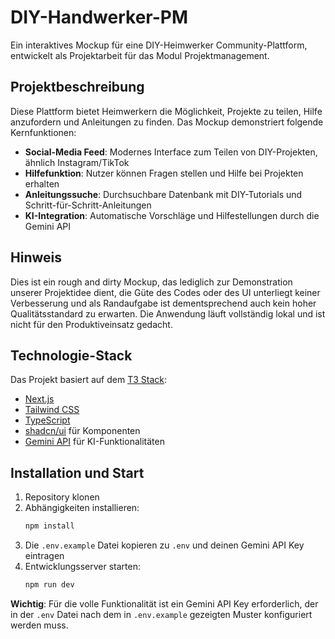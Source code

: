 # DIY-Handwerker-PM

Ein interaktives Mockup für eine DIY-Heimwerker Community-Plattform, entwickelt als Projektarbeit für das Modul Projektmanagement.

## Projektbeschreibung

Diese Plattform bietet Heimwerkern die Möglichkeit, Projekte zu teilen, Hilfe anzufordern und Anleitungen zu finden. Das Mockup demonstriert folgende Kernfunktionen:

- **Social-Media Feed**: Modernes Interface zum Teilen von DIY-Projekten, ähnlich Instagram/TikTok
- **Hilfefunktion**: Nutzer können Fragen stellen und Hilfe bei Projekten erhalten
- **Anleitungssuche**: Durchsuchbare Datenbank mit DIY-Tutorials und Schritt-für-Schritt-Anleitungen
- **KI-Integration**: Automatische Vorschläge und Hilfestellungen durch die Gemini API

## Hinweis

Dies ist ein rough and dirty Mockup, das lediglich zur Demonstration unserer Projektidee dient, die Güte des Codes oder des UI unterliegt keiner Verbesserung und als Randaufgabe ist dementsprechend auch kein hoher Qualitätsstandard zu erwarten. Die Anwendung läuft vollständig lokal und ist nicht für den Produktiveinsatz gedacht.

## Technologie-Stack

Das Projekt basiert auf dem [T3 Stack](https://create.t3.gg/):
- [Next.js](https://nextjs.org)
- [Tailwind CSS](https://tailwindcss.com)
- [TypeScript](https://www.typescriptlang.org/)
- [shadcn/ui](https://ui.shadcn.com/) für Komponenten
- [Gemini API](https://ai.google.dev/) für KI-Funktionalitäten

## Installation und Start

1. Repository klonen
2. Abhängigkeiten installieren:
   ```bash
   npm install
   ```
3. Die `.env.example` Datei kopieren zu `.env` und deinen Gemini API Key eintragen
4. Entwicklungsserver starten:
   ```bash
   npm run dev
   ```

**Wichtig**: Für die volle Funktionalität ist ein Gemini API Key erforderlich, der in der `.env` Datei nach dem in `.env.example` gezeigten Muster konfiguriert werden muss.

